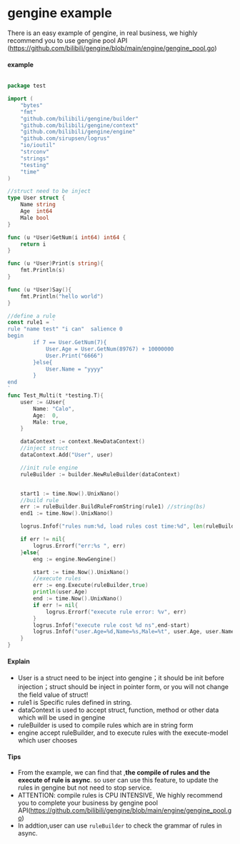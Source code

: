 # gengine example
There is an easy example of gengine, in real business, we highly recommend you to use gengine pool API (https://github.com/bilibili/gengine/blob/main/engine/gengine_pool.go) 

#### example
```go

package test

import (
	"bytes"
	"fmt"
	"github.com/bilibili/gengine/builder"
	"github.com/bilibili/gengine/context"
	"github.com/bilibili/gengine/engine"
	"github.com/sirupsen/logrus"
	"io/ioutil"
	"strconv"
	"strings"
	"testing"
	"time"
)

//struct need to be inject
type User struct {
	Name string
	Age  int64
	Male bool
}

func (u *User)GetNum(i int64) int64 {
	return i
}

func (u *User)Print(s string){
	fmt.Println(s)
}

func (u *User)Say(){
	fmt.Println("hello world")
}

//define a rule
const rule1 = `
rule "name test" "i can"  salience 0
begin
		if 7 == User.GetNum(7){
			User.Age = User.GetNum(89767) + 10000000
			User.Print("6666")
		}else{
			User.Name = "yyyy"
		}
end
`
func Test_Multi(t *testing.T){
	user := &User{
		Name: "Calo",
		Age:  0,
		Male: true,
	}

	dataContext := context.NewDataContext()
	//inject struct
    dataContext.Add("User", user)

	//init rule engine
	ruleBuilder := builder.NewRuleBuilder(dataContext)


	start1 := time.Now().UnixNano()
    //build rule
	err := ruleBuilder.BuildRuleFromString(rule1) //string(bs)
	end1 := time.Now().UnixNano()

	logrus.Infof("rules num:%d, load rules cost time:%d", len(ruleBuilder.Kc.RuleEntities), end1-start1 )

	if err != nil{
		logrus.Errorf("err:%s ", err)
	}else{
		eng := engine.NewGengine()

		start := time.Now().UnixNano()
        //execute rules
		err := eng.Execute(ruleBuilder,true)
		println(user.Age)
		end := time.Now().UnixNano()
		if err != nil{
			logrus.Errorf("execute rule error: %v", err)
		}
		logrus.Infof("execute rule cost %d ns",end-start)
		logrus.Infof("user.Age=%d,Name=%s,Male=%t", user.Age, user.Name, user.Male)
	}
}
```

#### Explain
- User is a struct need to be inject into gengine；it should be init before injection；struct should be inject in pointer form, or you will not change the field value of struct!
- rule1 is Specific rules defined in string.
- dataContext is used to accept struct, function, method or other data which will be used in gengine
- ruleBuilder is used to compile rules which are in string form
- engine accept ruleBuilder, and to execute rules with the execute-model which user chooses

#### Tips
- From the example, we can find that ,****the compile of rules and the execute of rule is async****. so user can use this feature, to update the rules in gengine but not need to stop service.
- ATTENTION: compile rules is CPU INTENSIVE, We highly recommend you to complete your business by gengine pool API(https://github.com/bilibili/gengine/blob/main/engine/gengine_pool.go)
- In addtion,user can use ```ruleBuilder``` to check the grammar of rules in async.